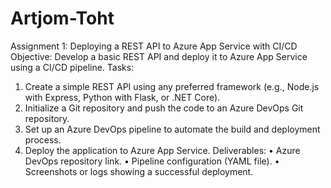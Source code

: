 # Artjom-Toht
Assignment 1: Deploying a REST API to Azure App Service with CI/CD
Objective:
Develop a basic REST API and deploy it to Azure App Service using a CI/CD pipeline.
Tasks:
1.	Create a simple REST API using any preferred framework (e.g., Node.js with Express, Python with Flask, or .NET Core).
2.	Initialize a Git repository and push the code to an Azure DevOps Git repository.
3.	Set up an Azure DevOps pipeline to automate the build and deployment process.
4.	Deploy the application to Azure App Service.
Deliverables:
•	Azure DevOps repository link.
•	Pipeline configuration (YAML file).
•	Screenshots or logs showing a successful deployment.
